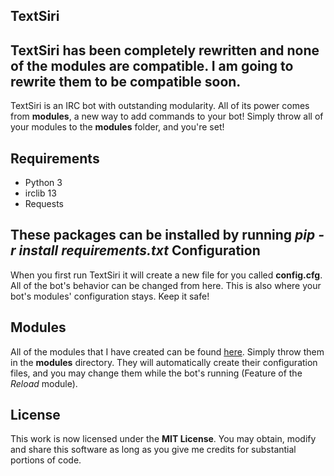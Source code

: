 TextSiri
---

## TextSiri has been completely rewritten and none of the modules are compatible. I am going to rewrite them to be compatible soon.

TextSiri is an IRC bot with outstanding modularity. All of its power comes from **modules**, a new way to add commands to your bot! Simply throw all of your modules to the **modules** folder, and you're set!

Requirements
---

 - Python 3
 - irclib 13
 - Requests

These packages can be installed by running *pip -r install requirements.txt*
Configuration
---

When you first run TextSiri it will create a new file for you called **config.cfg**. All of the bot's behavior can be changed from here. This is also where your bot's modules' configuration stays. Keep it safe!

Modules
---

All of the modules that I have created can be found [here](http://github.com/mission712/textsiri-modules). Simply throw them in the **modules** directory. They will automatically create their configuration files, and you may change them while the bot's running (Feature of the *Reload* module).

License
---

This work is now licensed under the **MIT License**. You may obtain, modify and share this software as long as you give me credits for substantial portions of code.
